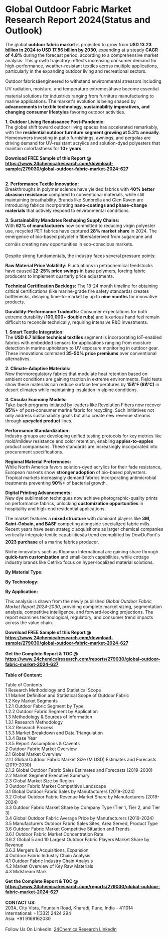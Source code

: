<h1>Global Outdoor Fabric Market Research Report 2024(Status and Outlook)</h1><p>The global <strong>outdoor fabric market</strong> is projected to grow from <strong>USD 13.23 billion in 2024 to USD 17.56 billion by 2030</strong>, expanding at a steady <strong>CAGR of 4.8%</strong> during the forecast period, according to a comprehensive market analysis. This growth trajectory reflects increasing consumer demand for high-performance, weather-resistant textiles across multiple applications, particularly in the expanding outdoor living and recreational sectors.</p><p>Outdoor fabricsâengineered to withstand environmental stressors including UV radiation, moisture, and temperature extremesâhave become essential material solutions for industries ranging from furniture manufacturing to marine applications. The market's evolution is being shaped by <strong>advancements in textile technology, sustainability imperatives, and changing consumer lifestyles</strong> favoring outdoor activities.</p><p><strong>1. Outdoor Living Renaissance Post-Pandemic:</strong><br>
The global shift toward outdoor living spaces has accelerated remarkably, with the <strong>residential outdoor furniture segment growing at 5.3% annually</strong>. Homeowners investing in patio furnishings, awnings, and pergolas are driving demand for UV-resistant acrylics and solution-dyed polyesters that maintain colorfastness for <strong>10+ years</strong>.</p><div><b>Download FREE Sample of this Report @ 
            <a href="https://www.24chemicalresearch.com/download-sample/279030/global-outdoor-fabric-market-2024-627">
            https://www.24chemicalresearch.com/download-sample/279030/global-outdoor-fabric-market-2024-627</a></b></div><br><p><strong>2. Performance Textile Innovation:</strong><br>
Breakthroughs in polymer science have yielded fabrics with <strong>40% better abrasion resistance</strong> compared to conventional materials, while still maintaining breathability. Brands like Sunbrella and Glen Raven are introducing fabrics incorporating <strong>nano-coatings and phase-change materials</strong> that actively respond to environmental conditions.</p><p><strong>3. Sustainability Mandates Reshaping Supply Chains:</strong><br>
With <strong>62% of manufacturers</strong> now committed to reducing virgin polyester use, recycled PET fabrics have captured <strong>28% market share</strong> in 2024. The emergence of bio-based polyolefin fibersâderived from sugarcane and cornâis creating new opportunities in eco-conscious markets.</p><p>Despite strong fundamentals, the industry faces several pressure points:</p><p><strong>Raw Material Price Volatility:</strong> Fluctuations in petrochemical feedstocks have caused <strong>22-25% price swings</strong> in base polymers, forcing fabric producers to implement quarterly price adjustments.</p><p><strong>Technical Certification Backlogs:</strong> The 18-24 month timeline for obtaining critical certifications (like marine-grade fire safety standards) creates bottlenecks, delaying time-to-market by up to <strong>nine months</strong> for innovative products.</p><p><strong>Durability-Performance Tradeoffs:</strong> Consumer expectations for both extreme durability (<strong>100,000+ double rubs</strong>) and luxurious hand feel remain difficult to reconcile technically, requiring intensive R&amp;D investments.</p><p><strong>1. Smart Textile Integration:</strong><br>
The <strong>USD 6.7 billion technical textiles</strong> segment is incorporating IoT-enabled fabrics with embedded sensors for applications ranging from moisture detection in marine upholstery to UV exposure monitoring in outdoor gear. These innovations command <strong>35-50% price premiums</strong> over conventional alternatives.</p><p><strong>2. Climate-Adaptive Materials:</strong><br>
New thermoregulatory fabrics that modulate heat retention based on ambient conditions are gaining traction in extreme environments. Field tests show these materials can reduce surface temperatures by <strong>15Â°F (8Â°C)</strong> in desert climates while maintaining insulation in alpine conditions.</p><p><strong>3. Circular Economy Models:</strong><br>
Take-back programs initiated by leaders like Revolution Fibers now recover <strong>85%+</strong> of post-consumer marine fabric for recycling. Such initiatives not only address sustainability goals but also create new revenue streams through <strong>upcycled product</strong> lines.</p><p><strong>Performance Standardization:</strong><br>
    Industry groups are developing unified testing protocols for key metrics like mold/mildew resistance and color retention, enabling <strong>apples-to-apples</strong> product comparisons. These standards are increasingly incorporated into procurement specifications.</p><p><strong>Regional Material Preferences:</strong><br>
    While North America favors solution-dyed acrylics for their fade resistance, European markets show <strong>stronger adoption</strong> of bio-based polyesters. Tropical markets increasingly demand fabrics incorporating antimicrobial treatments preventing <strong>90%+</strong> of bacterial growth.</p><p><strong>Digital Printing Advancements:</strong><br>
    New dye sublimation techniques now achieve photographic-quality prints on performance fabrics, unlocking <strong>customization opportunities</strong> in hospitality and high-end residential applications.</p><p>The market features a <strong>mixed structure</strong> with dominant players like <strong>3M, Saint-Gobain, and BASF</strong> competing alongside specialized fabric mills. Recent years have seen strategic acquisitions as larger chemical companies vertically integrate textile capabilitiesâa trend exemplified by DowDuPont's <strong>2023 purchase</strong> of a marine fabrics producer.</p><p>Niche innovators such as Klopman International are gaining share through <strong>quick-turn customization</strong> and small-batch capabilities, while cottage industry brands like Cetriko focus on hyper-localized material solutions.</p><p><strong>By Material Type:</strong></p><p><strong>By Technology:</strong></p><p><strong>By Application:</strong></p><p>This analysis is drawn from the newly published <em>Global Outdoor Fabric Market Report 2024-2030</em>, providing complete market sizing, segmentation analysis, competitive intelligence, and forward-looking projections. The report examines technological, regulatory, and consumer trend impacts across the value chain.</p><div><b>Download FREE Sample of this Report @ 
            <a href="https://www.24chemicalresearch.com/download-sample/279030/global-outdoor-fabric-market-2024-627">
            https://www.24chemicalresearch.com/download-sample/279030/global-outdoor-fabric-market-2024-627</a></b></div><br><div><b>Get the Complete Report & TOC @ 
            <a href="https://www.24chemicalresearch.com/reports/279030/global-outdoor-fabric-market-2024-627">
            https://www.24chemicalresearch.com/reports/279030/global-outdoor-fabric-market-2024-627</a></b></div><br>
            <b>Table of Content:</b><p>Table of Contents<br />
 1 Research Methodology and Statistical Scope<br />
 1.1 Market Definition and Statistical Scope of Outdoor Fabric<br />
 1.2 Key Market Segments<br />
 1.2.1 Outdoor Fabric Segment by Type<br />
 1.2.2 Outdoor Fabric Segment by Application<br />
 1.3 Methodology & Sources of Information<br />
 1.3.1 Research Methodology<br />
 1.3.2 Research Process<br />
 1.3.3 Market Breakdown and Data Triangulation<br />
 1.3.4 Base Year<br />
 1.3.5 Report Assumptions & Caveats<br />
 2 Outdoor Fabric Market Overview<br />
 2.1 Global Market Overview<br />
 2.1.1 Global Outdoor Fabric Market Size (M USD) Estimates and Forecasts (2019-2030)<br />
 2.1.2 Global Outdoor Fabric Sales Estimates and Forecasts (2019-2030)<br />
 2.2 Market Segment Executive Summary<br />
 2.3 Global Market Size by Region<br />
 3 Outdoor Fabric Market Competitive Landscape<br />
 3.1 Global Outdoor Fabric Sales by Manufacturers (2019-2024)<br />
 3.2 Global Outdoor Fabric Revenue Market Share by Manufacturers (2019-2024)<br />
 3.3 Outdoor Fabric Market Share by Company Type (Tier 1, Tier 2, and Tier 3)<br />
 3.4 Global Outdoor Fabric Average Price by Manufacturers (2019-2024)<br />
 3.5 Manufacturers Outdoor Fabric Sales Sites, Area Served, Product Type<br />
 3.6 Outdoor Fabric Market Competitive Situation and Trends<br />
 3.6.1 Outdoor Fabric Market Concentration Rate<br />
 3.6.2 Global 5 and 10 Largest Outdoor Fabric Players Market Share by Revenue<br />
 3.6.3 Mergers & Acquisitions, Expansion<br />
 4 Outdoor Fabric Industry Chain Analysis<br />
 4.1 Outdoor Fabric Industry Chain Analysis<br />
 4.2 Market Overview of Key Raw Materials<br />
 4.3 Midstream Mark</p><div><b>Get the Complete Report & TOC @ 
            <a href="https://www.24chemicalresearch.com/reports/279030/global-outdoor-fabric-market-2024-627">
            https://www.24chemicalresearch.com/reports/279030/global-outdoor-fabric-market-2024-627</a></b></div><br><b>CONTACT US:</b><br>
            203A, City Vista, Fountain Road, Kharadi, Pune, India - 411014<br>
            International: +1(332) 2424 294<br>
            Asia: +91 9169162030 <br><br>
            Follow Us On LinkedIn: <a href="https://www.linkedin.com/company/24chemicalresearch/">24ChemicalResearch LinkedIn</a>